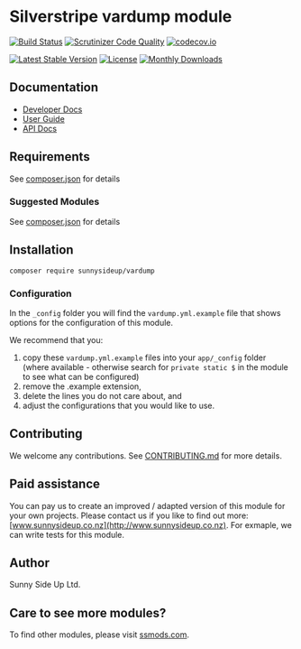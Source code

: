 # Silverstripe vardump module
[![Build Status](https://travis-ci.org/sunnysideup/silverstripe-vardump.svg?branch=master)](https://travis-ci.org/sunnysideup/silverstripe-vardump)
[![Scrutinizer Code Quality](https://scrutinizer-ci.com/g/sunnysideup/silverstripe-vardump/badges/quality-score.png?b=master)](https://scrutinizer-ci.com/g/sunnysideup/silverstripe-vardump/?branch=master)
[![codecov.io](https://codecov.io/github/sunnysideup/silverstripe-vardump/coverage.svg?branch=master)](https://codecov.io/github/sunnysideup/silverstripe-vardump?branch=master)

[![Latest Stable Version](https://poser.pugx.org/sunnysideup/vardump/version)](https://packagist.org/packages/sunnysideup/vardump)
[![License](https://poser.pugx.org/sunnysideup/vardump/license)](https://packagist.org/packages/sunnysideup/vardump)
[![Monthly Downloads](https://poser.pugx.org/sunnysideup/vardump/d/monthly)](https://packagist.org/packages/sunnysideup/vardump)


## Documentation



 * [Developer Docs](docs/en/INDEX.md)
 * [User Guide](docs/en/userguide.md)
 * [API Docs](http://docs.ssmods.com/sunnysideup/vardump/classes.xhtml)


## Requirements



See [composer.json](composer.json) for details


### Suggested Modules



See [composer.json](composer.json) for details


## Installation


```
composer require sunnysideup/vardump
```

### Configuration



In the `_config` folder you will find the `vardump.yml.example`
file that shows options for the configuration of this module.

We recommend that you:

  1. copy these `vardump.yml.example` files into your
`app/_config` folder (where available - otherwise search for `private static $` in the module to see what can be configured)
  2. remove the .example extension,
  3. delete the lines you do not care about, and
  4. adjust the configurations that you would like to use.


## Contributing



We welcome any contributions. See [CONTRIBUTING.md](CONTRIBUTING.md) for more details.

## Paid assistance



You can pay us to create an improved / adapted version of this module for your own projects.  Please contact us if you like to find out more: [www.sunnysideup.co.nz](http://www.sunnysideup.co.nz).  For exmaple, we can write tests for this module.  

## Author



Sunny Side Up Ltd.


## Care to see more modules?

To find other modules, please visit [ssmods.com](http://ssmods.com/).
